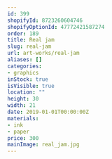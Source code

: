 ```yaml
---
id: 399
shopifyId: 8723260604746
shopifyOptionId: 47772421587274
order: 189
title: Real jam
slug: real-jam
url: art-works/real-jam
aliases: []
categories:
- graphics
inStock: true
isVisible: true
location: ""
height: 30
width: 21
date: 2019-01-01T00:00:00Z
materials:
- ink
- paper
price: 300
mainImage: real_jam.jpg
---
```


